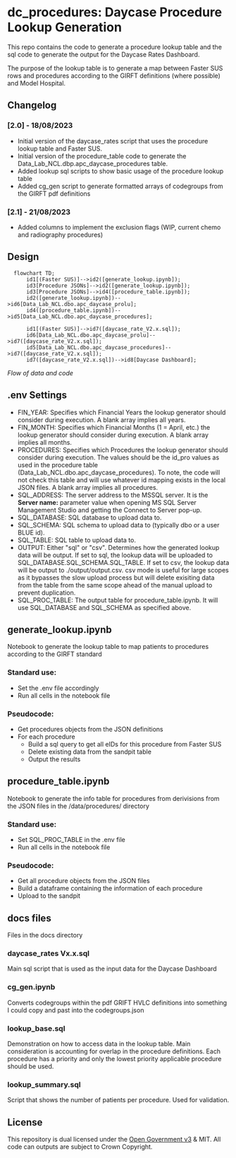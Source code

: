 # dc_procedures: Daycase Procedure Lookup Generation
This repo contains the code to generate a procedure lookup table and the sql code to generate the output for the Daycase Rates Dashboard.

The purpose of the lookup table is to generate a map between Faster SUS rows and procedures according to the GIRFT definitions (where possible) and Model Hospital.

## Changelog

### [2.0] - 18/08/2023

- Initial version of the daycase_rates script that uses the procedure lookup table and Faster SUS.
- Initial version of the procedure_table code to generate the Data_Lab_NCL.dbp.apc_daycase_procedures table.
- Added lookup sql scripts to show basic usage of the procedure lookup table
- Added cg_gen script to generate formatted arrays of codegroups from the GIRFT pdf definitions

### [2.1] - 21/08/2023

- Added columns to implement the exclusion flags (WIP, current chemo and radiography procedures)

## Design

```mermaid
  flowchart TD;
      id1[(Faster SUS)]-->id2([generate_lookup.ipynb]);
      id3[Procedure JSONs]-->id2([generate_lookup.ipynb]);
      id3[Procedure JSONs]-->id4([procedure_table.ipynb]);
      id2([generate_lookup.ipynb])-->id6[Data_Lab_NCL.dbo.apc_daycase_prolu];
      id4([procedure_table.ipynb])-->id5[Data_Lab_NCL.dbo.apc_daycase_procedures];

      id1[(Faster SUS)]-->id7([daycase_rate_V2.x.sql]);
      id6[Data_Lab_NCL.dbo.apc_daycase_prolu]-->id7([daycase_rate_V2.x.sql]);
      id5[Data_Lab_NCL.dbo.apc_daycase_procedures]-->id7([daycase_rate_V2.x.sql]);
      id7([daycase_rate_V2.x.sql])-->id8[Daycase Dashboard];
```
*Flow of data and code*

## .env Settings

- FIN_YEAR: Specifies which Financial Years the lookup generator should consider during execution. A blank array implies all years.
- FIN_MONTH: Specifies which Financial Months (1 = April, etc.) the lookup generator should consider during execution. A blank array implies all months.
- PROCEDURES: Specifies which Procedures the lookup generator should consider during execution. The values should be the id_pro values as used in the procedure table (Data_Lab_NCL.dbo.apc_daycase_procedures). To note, the code will not check this table and will use whatever id mapping exists in the local JSON files. A blank array implies all procedures.
- SQL_ADDRESS: The server address to the MSSQL server. It is the **Server name:** parameter value when opening MS SQL Server Management Studio and getting the Connect to Server pop-up.
- SQL_DATABASE: SQL database to upload data to.
- SQL_SCHEMA: SQL schema to upload data to (typically dbo or a user BLUE id).
- SQL_TABLE: SQL table to upload data to.
- OUTPUT: Either "sql" or "csv". Determines how the generated lookup data will be output. If set to sql, the lookup data will be uploaded to SQL_DATABASE.SQL_SCHEMA.SQL_TABLE. If set to csv, the lookup data will be output to ./output/output.csv. csv mode is useful for large scopes as it bypasses the slow upload process but will delete exisiting data from the table from the same scope ahead of the manual upload to prevent duplication.
- SQL_PROC_TABLE: The output table for procedure_table.ipynb. It will use SQL_DATABASE and SQL_SCHEMA as specified above.

## generate_lookup.ipynb
Notebook to generate the lookup table to map patients to procedures according to the GIRFT standard

### Standard use:
- Set the .env file accordingly
- Run all cells in the notebook file

### Pseudocode:
- Get procedures objects from the JSON definitions
- For each procedure
  - Build a sql query to get all eIDs for this procedure from Faster SUS
  - Delete existing data from the sandpit table
  - Output the results

## procedure_table.ipynb
Notebook to generate the info table for procedures from derivisions from the JSON files in the /data/procedures/ directory

### Standard use:
- Set SQL_PROC_TABLE in the .env file
- Run all cells in the notebook file

### Pseudocode:
- Get all procedure objects from the JSON files
- Build a dataframe containing the information of each procedure
- Upload to the sandpit

## docs files
Files in the docs directory

### daycase_rates Vx.x.sql
Main sql script that is used as the input data for the Daycase Dashboard

### cg_gen.ipynb
Converts codegroups within the pdf GRIFT HVLC definitions into something I could copy and past into the codegroups.json

### lookup_base.sql
Demonstration on how to access data in the lookup table. Main consideration is accounting for overlap in the procedure definitions. Each procedure has a priority and only the lowest priority applicable procedure should be used.

### lookup_summary.sql
Script that shows the number of patients per procedure. Used for validation.

## License
This repository is dual licensed under the [Open Government v3](https://www.nationalarchives.gov.uk/doc/open-government-licence/version/3/) & MIT. All code can outputs are subject to Crown Copyright.
